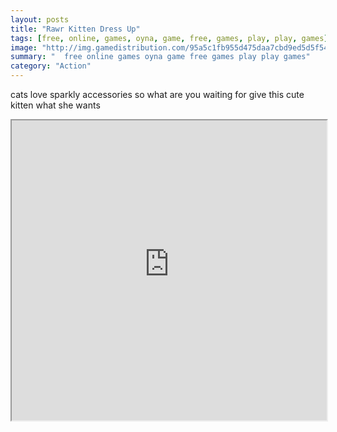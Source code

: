 ```yaml
---
layout: posts
title: "Rawr Kitten Dress Up"
tags: [free, online, games, oyna, game, free, games, play, play, games]
image: "http://img.gamedistribution.com/95a5c1fb955d475daa7cbd9ed5d5f547.jpg"
summary: "  free online games oyna game free games play play games"
category: "Action"
---
```


cats love sparkly accessories so what are you waiting for give this cute kitten what she wants

<iframe width="100%" height="480px;" src="http://flash.gamedistribution.com?game=95a5c1fb955d475daa7cbd9ed5d5f547"></iframe>